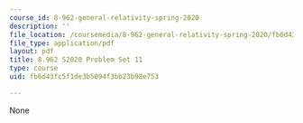 ```yaml
---
course_id: 8-962-general-relativity-spring-2020
description: ''
file_location: /coursemedia/8-962-general-relativity-spring-2020/fb6d43fc5f1de3b5094f3bb23b98e753_MIT8_962S20_pset11.pdf
file_type: application/pdf
layout: pdf
title: 8.962 S2020 Problem Set 11
type: course
uid: fb6d43fc5f1de3b5094f3bb23b98e753

---
```

None